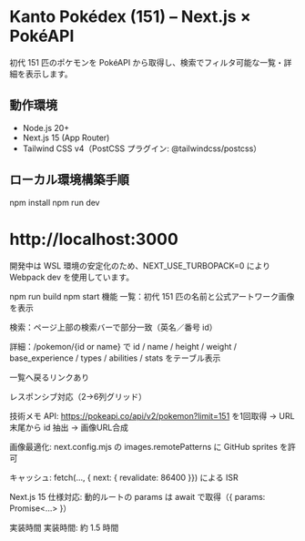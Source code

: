 # Kanto Pokédex (151) – Next.js × PokéAPI

初代 151 匹のポケモンを PokéAPI から取得し、検索でフィルタ可能な一覧・詳細を表示します。

## 動作環境
- Node.js 20+
- Next.js 15 (App Router)
- Tailwind CSS v4（PostCSS プラグイン: @tailwindcss/postcss）

## ローカル環境構築手順
npm install
npm run dev
# http://localhost:3000
開発中は WSL 環境の安定化のため、NEXT_USE_TURBOPACK=0 により Webpack dev を使用しています。

npm run build
npm start
機能
一覧：初代 151 匹の名前と公式アートワーク画像を表示

検索：ページ上部の検索バーで部分一致（英名／番号 id）

詳細：/pokemon/{id or name} で id / name / height / weight / base_experience / types / abilities / stats をテーブル表示

一覧へ戻るリンクあり

レスポンシブ対応（2→6列グリッド）

技術メモ
API: https://pokeapi.co/api/v2/pokemon?limit=151 を1回取得 → URL末尾から id 抽出 → 画像URL合成

画像最適化: next.config.mjs の images.remotePatterns に GitHub sprites を許可

キャッシュ: fetch(..., { next: { revalidate: 86400 }}) による ISR

Next.js 15 仕様対応: 動的ルートの params は await で取得（{ params: Promise<...> }）

実装時間
実装時間: 約 1.5 時間
